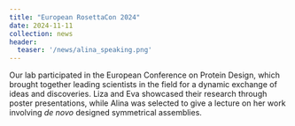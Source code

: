 ```yaml
---
title: "European RosettaCon 2024"
date: 2024-11-11
collection: news
header:
  teaser: '/news/alina_speaking.png'
---
```


Our lab participated in the European Conference on Protein Design, which brought together leading scientists in the field for a dynamic exchange of ideas and discoveries. Liza and Eva showcased their research through poster presentations, while Alina was selected to give a lecture on her work involving _de novo_ designed symmetrical assemblies. 